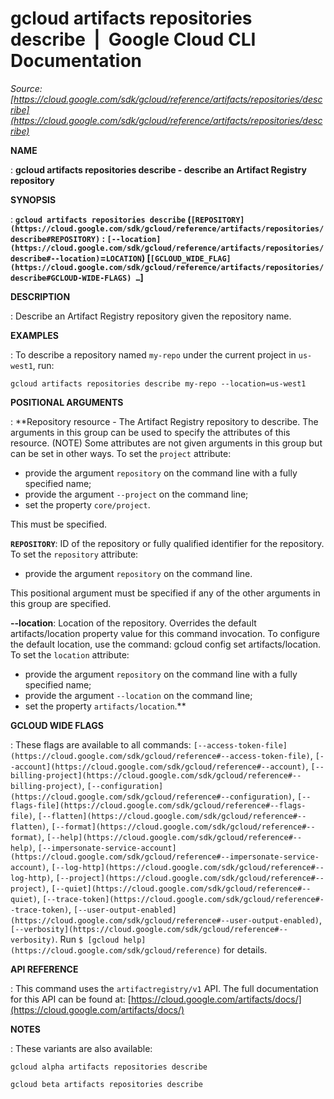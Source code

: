 # gcloud artifacts repositories describe  |  Google Cloud CLI Documentation

*Source: [https://cloud.google.com/sdk/gcloud/reference/artifacts/repositories/describe](https://cloud.google.com/sdk/gcloud/reference/artifacts/repositories/describe)*

**NAME**

: **gcloud artifacts repositories describe - describe an Artifact Registry repository**

**SYNOPSIS**

: **`gcloud artifacts repositories describe` (`[REPOSITORY](https://cloud.google.com/sdk/gcloud/reference/artifacts/repositories/describe#REPOSITORY)` : `[--location](https://cloud.google.com/sdk/gcloud/reference/artifacts/repositories/describe#--location)`=`LOCATION`) [`[GCLOUD_WIDE_FLAG](https://cloud.google.com/sdk/gcloud/reference/artifacts/repositories/describe#GCLOUD-WIDE-FLAGS) …`]**

**DESCRIPTION**

: Describe an Artifact Registry repository given the repository name.

**EXAMPLES**

: To describe a repository named `my-repo` under the current project in
`us-west1`, run:

```
gcloud artifacts repositories describe my-repo --location=us-west1
```

**POSITIONAL ARGUMENTS**

: **Repository resource - The Artifact Registry repository to describe. The
arguments in this group can be used to specify the attributes of this resource.
(NOTE) Some attributes are not given arguments in this group but can be set in
other ways.
To set the `project` attribute:

- provide the argument `repository` on the command line with a fully
specified name;
- provide the argument `--project` on the command line;
- set the property `core/project`.

This must be specified.

**`REPOSITORY`**:
ID of the repository or fully qualified identifier for the repository.
To set the `repository` attribute:

- provide the argument `repository` on the command line.

This positional argument must be specified if any of the other arguments in this
group are specified.

**--location**:
Location of the repository. Overrides the default artifacts/location property
value for this command invocation. To configure the default location, use the
command: gcloud config set artifacts/location.
To set the `location` attribute:

- provide the argument `repository` on the command line with a fully
specified name;
- provide the argument `--location` on the command line;
- set the property `artifacts/location`.**

**GCLOUD WIDE FLAGS**

: These flags are available to all commands: `[--access-token-file](https://cloud.google.com/sdk/gcloud/reference#--access-token-file)`,
`[--account](https://cloud.google.com/sdk/gcloud/reference#--account)`, `[--billing-project](https://cloud.google.com/sdk/gcloud/reference#--billing-project)`,
`[--configuration](https://cloud.google.com/sdk/gcloud/reference#--configuration)`,
`[--flags-file](https://cloud.google.com/sdk/gcloud/reference#--flags-file)`,
`[--flatten](https://cloud.google.com/sdk/gcloud/reference#--flatten)`, `[--format](https://cloud.google.com/sdk/gcloud/reference#--format)`, `[--help](https://cloud.google.com/sdk/gcloud/reference#--help)`, `[--impersonate-service-account](https://cloud.google.com/sdk/gcloud/reference#--impersonate-service-account)`,
`[--log-http](https://cloud.google.com/sdk/gcloud/reference#--log-http)`,
`[--project](https://cloud.google.com/sdk/gcloud/reference#--project)`, `[--quiet](https://cloud.google.com/sdk/gcloud/reference#--quiet)`, `[--trace-token](https://cloud.google.com/sdk/gcloud/reference#--trace-token)`, `[--user-output-enabled](https://cloud.google.com/sdk/gcloud/reference#--user-output-enabled)`,
`[--verbosity](https://cloud.google.com/sdk/gcloud/reference#--verbosity)`.
Run `$ [gcloud help](https://cloud.google.com/sdk/gcloud/reference)` for details.

**API REFERENCE**

: This command uses the `artifactregistry/v1` API. The full
documentation for this API can be found at: [https://cloud.google.com/artifacts/docs/](https://cloud.google.com/artifacts/docs/)

**NOTES**

: These variants are also available:

```
gcloud alpha artifacts repositories describe
```

```
gcloud beta artifacts repositories describe
```
